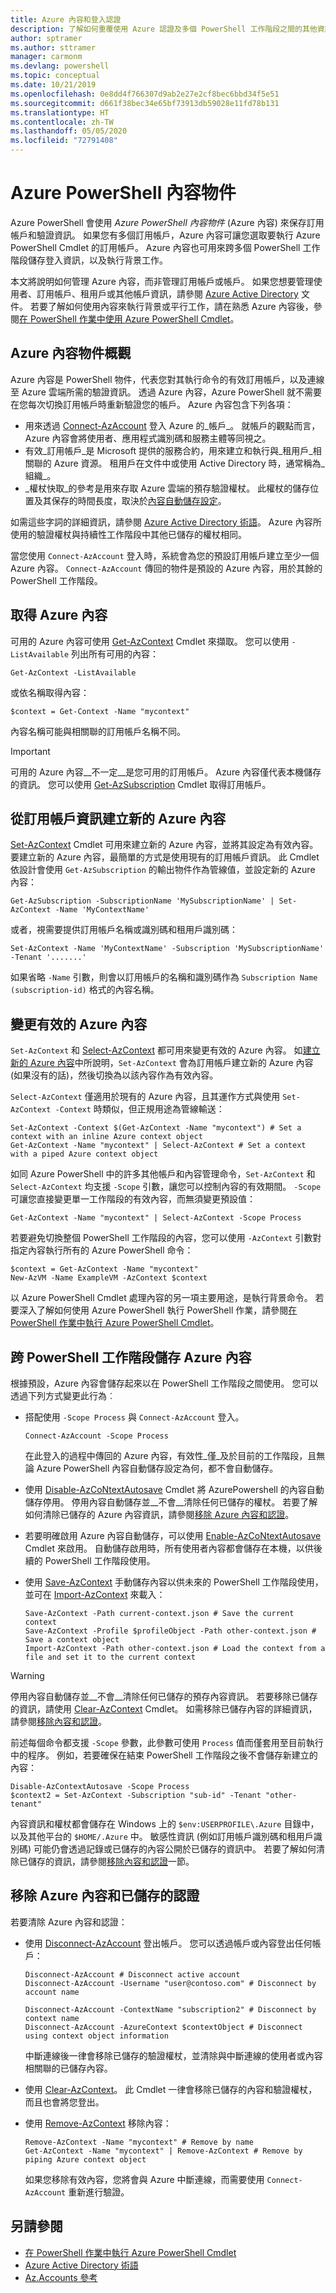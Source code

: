 ```yaml
---
title: Azure 內容和登入認證
description: 了解如何重覆使用 Azure 認證及多個 PowerShell 工作階段之間的其他資訊。
author: sptramer
ms.author: sttramer
manager: carmonm
ms.devlang: powershell
ms.topic: conceptual
ms.date: 10/21/2019
ms.openlocfilehash: 0e8dd4f766307d9ab2e27e2cf8bec6bbd34f5e51
ms.sourcegitcommit: d661f38bec34e65bf73913db59028e11fd78b131
ms.translationtype: HT
ms.contentlocale: zh-TW
ms.lasthandoff: 05/05/2020
ms.locfileid: "72791408"
---
```

# <a name="azure-powershell-context-objects"></a>Azure PowerShell 內容物件

Azure PowerShell 會使用 _Azure PowerShell 內容物件_ (Azure 內容) 來保存訂用帳戶和驗證資訊。 如果您有多個訂用帳戶，Azure 內容可讓您選取要執行 Azure PowerShell Cmdlet 的訂用帳戶。 Azure 內容也可用來跨多個 PowerShell 工作階段儲存登入資訊，以及執行背景工作。

本文將說明如何管理 Azure 內容，而非管理訂用帳戶或帳戶。 如果您想要管理使用者、訂用帳戶、租用戶或其他帳戶資訊，請參閱 [Azure Active Directory](/azure/active-directory) 文件。 若要了解如何使用內容來執行背景或平行工作，請在熟悉 Azure 內容後，參閱[在 PowerShell 作業中使用 Azure PowerShell Cmdlet](using-psjobs.md)。

## <a name="overview-of-azure-context-objects"></a>Azure 內容物件概觀

Azure 內容是 PowerShell 物件，代表您對其執行命令的有效訂用帳戶，以及連線至 Azure 雲端所需的驗證資訊。 透過 Azure 內容，Azure PowerShell 就不需要在您每次切換訂用帳戶時重新驗證您的帳戶。 Azure 內容包含下列各項：

* 用來透過 [Connect-AzAccount](/powershell/module/az.accounts/connect-azaccount) 登入 Azure 的_帳戶_。 就帳戶的觀點而言，Azure 內容會將使用者、應用程式識別碼和服務主體等同視之。
* 有效_訂用帳戶_是 Microsoft 提供的服務合約，用來建立和執行與_租用戶_相關聯的 Azure 資源。 租用戶在文件中或使用 Active Directory 時，通常稱為_組織_。
* _權杖快取_的參考是用來存取 Azure 雲端的預存驗證權杖。 此權杖的儲存位置及其保存的時間長度，取決於[內容自動儲存設定](#save-azure-contexts-across-powershell-sessions)。

如需這些字詞的詳細資訊，請參閱 [Azure Active Directory 術語](/azure/active-directory/fundamentals/active-directory-whatis#terminology)。 Azure 內容所使用的驗證權杖與持續性工作階段中其他已儲存的權杖相同。 

當您使用 `Connect-AzAccount` 登入時，系統會為您的預設訂用帳戶建立至少一個 Azure 內容。 `Connect-AzAccount` 傳回的物件是預設的 Azure 內容，用於其餘的 PowerShell 工作階段。

## <a name="get-azure-contexts"></a>取得 Azure 內容

可用的 Azure 內容可使用 [Get-AzContext](/powershell/module/az.accounts/get-azcontext) Cmdlet 來擷取。 您可以使用 `-ListAvailable` 列出所有可用的內容：

```azurepowershell-interactive
Get-AzContext -ListAvailable
```

或依名稱取得內容：

```azurepowershell-interactive
$context = Get-Context -Name "mycontext"
```

內容名稱可能與相關聯的訂用帳戶名稱不同。

> [!IMPORTANT]
> 可用的 Azure 內容__不一定__是您可用的訂用帳戶。 Azure 內容僅代表本機儲存的資訊。 您可以使用 [Get-AzSubscription](/powershell/module/Az.Accounts/Get-AzSubscription?view=azps-1.8.0) Cmdlet 取得訂用帳戶。

## <a name="create-a-new-azure-context-from-subscription-information"></a>從訂用帳戶資訊建立新的 Azure 內容

[Set-AzContext](/powershell/module/Az.Accounts/Set-AzContext?view=azps-1.8.0) Cmdlet 可用來建立新的 Azure 內容，並將其設定為有效內容。
要建立新的 Azure 內容，最簡單的方式是使用現有的訂用帳戶資訊。 此 Cmdlet 依設計會使用 `Get-AzSubscription` 的輸出物件作為管線值，並設定新的 Azure 內容：

```azurepowershell-interactive
Get-AzSubscription -SubscriptionName 'MySubscriptionName' | Set-AzContext -Name 'MyContextName'
```

或者，視需要提供訂用帳戶名稱或識別碼和租用戶識別碼：

```azurepowershell-interactive
Set-AzContext -Name 'MyContextName' -Subscription 'MySubscriptionName' -Tenant '.......'
```

如果省略 `-Name` 引數，則會以訂用帳戶的名稱和識別碼作為 `Subscription Name (subscription-id)` 格式的內容名稱。

## <a name="change-the-active-azure-context"></a>變更有效的 Azure 內容

`Set-AzContext` 和 [Select-AzContext](/powershell/module/az.accounts/set-azcontext?view=azps-1.8.0) 都可用來變更有效的 Azure 內容。 如[建立新的 Azure 內容](#create-a-new-azure-context-from-subscription-information)中所說明，`Set-AzContext` 會為訂用帳戶建立新的 Azure 內容 (如果沒有的話)，然後切換為以該內容作為有效內容。

`Select-AzContext` 僅適用於現有的 Azure 內容，且其運作方式與使用 `Set-AzContext -Context` 時類似，但正規用途為管線輸送：

```azurepowershell-interactive
Set-AzContext -Context $(Get-AzContext -Name "mycontext") # Set a context with an inline Azure context object
Get-AzContext -Name "mycontext" | Select-AzContext # Set a context with a piped Azure context object
```

如同 Azure PowerShell 中的許多其他帳戶和內容管理命令，`Set-AzContext` 和 `Select-AzContext` 均支援 `-Scope` 引數，讓您可以控制內容的有效期間。 `-Scope` 可讓您直接變更單一工作階段的有效內容，而無須變更預設值：

```azurepowershell-interactive
Get-AzContext -Name "mycontext" | Select-AzContext -Scope Process
```

若要避免切換整個 PowerShell 工作階段的內容，您可以使用 `-AzContext` 引數對指定內容執行所有的 Azure PowerShell 命令：

```azurepowershell-interactive
$context = Get-AzContext -Name "mycontext"
New-AzVM -Name ExampleVM -AzContext $context
```

以 Azure PowerShell Cmdlet 處理內容的另一項主要用途，是執行背景命令。 若要深入了解如何使用 Azure PowerShell 執行 PowerShell 作業，請參閱[在 PowerShell 作業中執行 Azure PowerShell Cmdlet](using-psjobs.md)。

## <a name="save-azure-contexts-across-powershell-sessions"></a>跨 PowerShell 工作階段儲存 Azure 內容

根據預設，Azure 內容會儲存起來以在 PowerShell 工作階段之間使用。 您可以透過下列方式變更此行為︰

* 搭配使用 `-Scope Process` 與 `Connect-AzAccount` 登入。

  ```azurepowershell
  Connect-AzAccount -Scope Process
  ```

  在此登入的過程中傳回的 Azure 內容，有效性_僅_及於目前的工作階段，且無論 Azure PowerShell 內容自動儲存設定為何，都不會自動儲存。
* 使用 [Disable-AzCoNtextAutosave](/powershell/module/az.accounts/disable-azcontextautosave) Cmdlet 將 AzurePowershell 的內容自動儲存停用。
  停用內容自動儲存並__不會__清除任何已儲存的權杖。 若要了解如何清除已儲存的 Azure 內容資訊，請參閱[移除 Azure 內容和認證](#remove-azure-contexts-and-stored-credentials)。
* 若要明確啟用 Azure 內容自動儲存，可以使用 [Enable-AzCoNtextAutosave](/powershell/module/az.accounts/enable-azcontextautosave) Cmdlet 來啟用。 自動儲存啟用時，所有使用者內容都會儲存在本機，以供後續的 PowerShell 工作階段使用。
* 使用 [Save-AzContext](/powershell/module/az.accounts/save-azcontext) 手動儲存內容以供未來的 PowerShell 工作階段使用，並可在 [Import-AzContext](/powershell/module/az.accounts/import-azcontext) 來載入：

  ```azurepowershell
  Save-AzContext -Path current-context.json # Save the current context
  Save-AzContext -Profile $profileObject -Path other-context.json # Save a context object
  Import-AzContext -Path other-context.json # Load the context from a file and set it to the current context
  ```

> [!WARNING]
> 停用內容自動儲存並__不會__清除任何已儲存的預存內容資訊。 若要移除已儲存的資訊，請使用 [Clear-AzContext](/powershell/module/az.accounts/Clear-AzContext) Cmdlet。 如需移除已儲存內容的詳細資訊，請參閱[移除內容和認證](#remove-azure-contexts-and-stored-credentials)。

前述每個命令都支援 `-Scope` 參數，此參數可使用 `Process` 值而僅套用至目前執行中的程序。 例如，若要確保在結束 PowerShell 工作階段之後不會儲存新建立的內容：

```azurepowershell-interactive
Disable-AzContextAutosave -Scope Process
$context2 = Set-AzContext -Subscription "sub-id" -Tenant "other-tenant"
```

內容資訊和權杖都會儲存在 Windows 上的 `$env:USERPROFILE\.Azure` 目錄中，以及其他平台的 `$HOME/.Azure` 中。 敏感性資訊 (例如訂用帳戶識別碼和租用戶識別碼) 可能仍會透過記錄或已儲存的內容公開於已儲存的資訊中。 若要了解如何清除已儲存的資訊，請參閱[移除內容和認證](#remove-azure-contexts-and-stored-credentials)一節。

## <a name="remove-azure-contexts-and-stored-credentials"></a>移除 Azure 內容和已儲存的認證

若要清除 Azure 內容和認證：

* 使用 [Disconnect-AzAccount](/powershell/module/az.accounts/disconnect-azaccount) 登出帳戶。
  您可以透過帳戶或內容登出任何帳戶：

  ```azurepowershell-interactive
  Disconnect-AzAccount # Disconnect active account 
  Disconnect-AzAccount -Username "user@contoso.com" # Disconnect by account name

  Disconnect-AzAccount -ContextName "subscription2" # Disconnect by context name
  Disconnect-AzAccount -AzureContext $contextObject # Disconnect using context object information
  ```

  中斷連線後一律會移除已儲存的驗證權杖，並清除與中斷連線的使用者或內容相關聯的已儲存內容。
* 使用 [Clear-AzContext](/powershell/module/az.accounts/Clear-AzContext)。 此 Cmdlet 一律會移除已儲存的內容和驗證權杖，而且也會將您登出。
* 使用 [Remove-AzContext](/powershell/module/az.accounts/remove-azcontext) 移除內容：
  
  ```azurepowershell-interactive
  Remove-AzContext -Name "mycontext" # Remove by name
  Get-AzContext -Name "mycontext" | Remove-AzContext # Remove by piping Azure context object
  ```

  如果您移除有效內容，您將會與 Azure 中斷連線，而需要使用 `Connect-AzAccount` 重新進行驗證。

## <a name="see-also"></a>另請參閱

* [在 PowerShell 作業中執行 Azure PowerShell Cmdlet](using-psjobs.md)
* [Azure Active Directory 術語](/azure/active-directory/fundamentals/active-directory-whatis#terminology)
* [Az.Accounts 參考](/powershell/module/az.accounts)